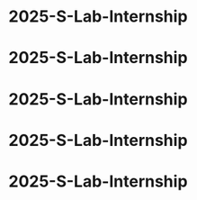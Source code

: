 # 2025-S-Lab-Internship
# 2025-S-Lab-Internship
# 2025-S-Lab-Internship
# 2025-S-Lab-Internship
# 2025-S-Lab-Internship
